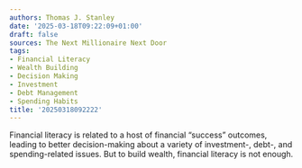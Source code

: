 ```yaml
---
authors: Thomas J. Stanley
date: '2025-03-18T09:22:09+01:00'
draft: false
sources: The Next Millionaire Next Door
tags:
- Financial Literacy
- Wealth Building
- Decision Making
- Investment
- Debt Management
- Spending Habits
title: '20250318092222'
---
```


Financial literacy is related to a host of financial “success” outcomes, leading to better decision-making about a
variety of investment-, debt-, and spending-related issues. But to build wealth, financial literacy is not enough.